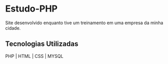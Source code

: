 # Estudo-PHP
Site desenvolvido enquanto tive um treinamento em uma empresa da minha cidade.

## Tecnologias Utilizadas 
PHP | HTML | CSS | MYSQL
